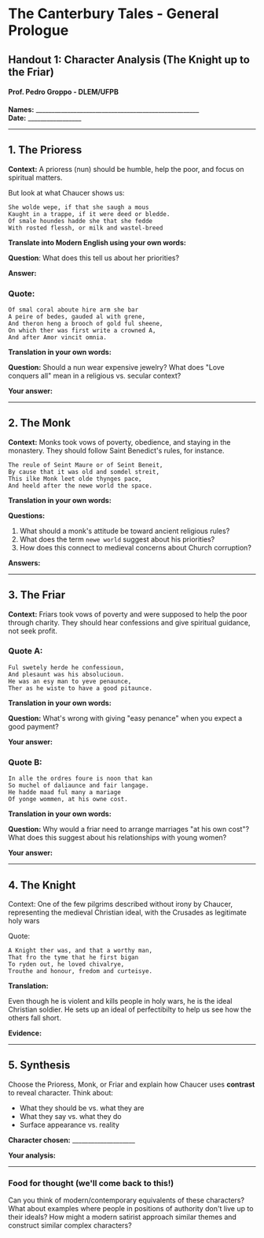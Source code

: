 # The Canterbury Tales - General Prologue
## Handout 1: Character Analysis (The Knight up to the Friar)
#### Prof. Pedro Groppo - DLEM/UFPB

**Names:** ____________________________________________________  
**Date:** _________________

---

## 1. The Prioress

**Context:** A prioress (nun) should be humble, help the poor, and focus on spiritual matters.

But look at what Chaucer shows us:
```
She wolde wepe, if that she saugh a mous
Kaught in a trappe, if it were deed or bledde.
Of smale houndes hadde she that she fedde
With rosted flessh, or milk and wastel-breed
```

**Translate into Modern English using your own words:**

**Question**: What does this tell us about her priorities?

**Answer:**

### Quote:
```
Of smal coral aboute hire arm she bar
A peire of bedes, gauded al with grene,
And theron heng a brooch of gold ful sheene,
On which ther was first write a crowned A,
And after Amor vincit omnia.
```

**Translation in your own words:**

**Question:** Should a nun wear expensive jewelry? What does "Love conquers all" mean in a religious vs. secular context?

**Your answer:**

---

## 2. The Monk

**Context:** Monks took vows of poverty, obedience, and staying in the monastery. They should follow Saint Benedict's rules, for instance.

```
The reule of Seint Maure or of Seint Beneit,
By cause that it was old and somdel streit,
This ilke Monk leet olde thynges pace,
And heeld after the newe world the space.
```

**Translation in your own words:**

**Questions:**
1. What should a monk's attitude be toward ancient religious rules?
2. What does the term `newe world` suggest about his priorities?
3. How does this connect to medieval concerns about Church corruption?

**Answers:**

---

## 3. The Friar

**Context:** Friars took vows of poverty and were supposed to help the poor through charity. They should hear confessions and give spiritual guidance, not seek profit.

### Quote A:
```
Ful swetely herde he confessioun,
And plesaunt was his absolucioun.
He was an esy man to yeve penaunce,
Ther as he wiste to have a good pitaunce.
```

**Translation in your own words:**

**Question:** What's wrong with giving "easy penance" when you expect a good payment?

**Your answer:**

### Quote B:
```
In alle the ordres foure is noon that kan
So muchel of daliaunce and fair langage.
He hadde maad ful many a mariage
Of yonge wommen, at his owne cost.
```

**Translation in your own words:**

**Question:** Why would a friar need to arrange marriages "at his own cost"? What does this suggest about his relationships with young women?

**Your answer:**

---

## 4. The Knight

Context: One of the few pilgrims described without irony by Chaucer, representing the medieval Christian ideal, with the Crusades as legitimate holy wars

Quote:
```
A Knight ther was, and that a worthy man,
That fro the tyme that he first bigan
To ryden out, he loved chivalrye,
Trouthe and honour, fredom and curteisye.
```

**Translation:**

Even though he is violent and kills people in holy wars, he is the ideal Christian soldier. He sets up an ideal of perfectibilty to help us see how the others fall short.

**Evidence:**

---

## 5. Synthesis

Choose the Prioress, Monk, or Friar and explain how Chaucer uses **contrast** to reveal character. Think about:
- What they should be vs. what they are
- What they say vs. what they do  
- Surface appearance vs. reality

**Character chosen:** ____________________

**Your analysis:**

---

### Food for thought (we'll come back to this!)

Can you think of modern/contemporary equivalents of these characters? What about examples where people in positions of authority don't live up to their ideals? How might a modern satirist approach similar themes and construct similar complex characters?